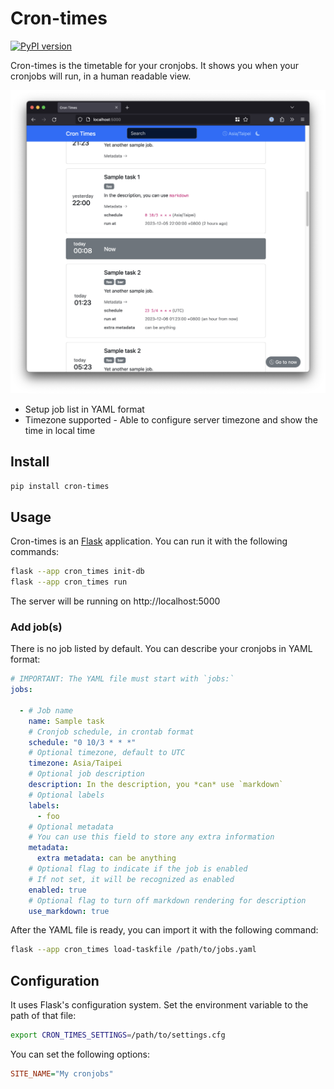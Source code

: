 # Cron-times

[![PyPI version](https://img.shields.io/pypi/v/cron-times)](https://pypi.org/project/cron-times/)

Cron-times is the timetable for your cronjobs. It shows you when your cronjobs will run, in a human readable view.

![screenshot](./screenshot.png)

* Setup job list in YAML format
* Timezone supported - Able to configure server timezone and show the time in local time

## Install

```bash
pip install cron-times
```

## Usage

Cron-times is an [Flask] application. You can run it with the following commands:

```bash
flask --app cron_times init-db
flask --app cron_times run
```

The server will be running on http://localhost:5000

[Flask]: https://flask.palletsprojects.com/en/3.0.x/

### Add job(s)

There is no job listed by default.
You can describe your cronjobs in YAML format:

```yaml
# IMPORTANT: The YAML file must start with `jobs:`
jobs:

  - # Job name
    name: Sample task
    # Cronjob schedule, in crontab format
    schedule: "0 10/3 * * *"
    # Optional timezone, default to UTC
    timezone: Asia/Taipei
    # Optional job description
    description: In the description, you *can* use `markdown`
    # Optional labels
    labels:
      - foo
    # Optional metadata
    # You can use this field to store any extra information
    metadata:
      extra metadata: can be anything
    # Optional flag to indicate if the job is enabled
    # If not set, it will be recognized as enabled
    enabled: true
    # Optional flag to turn off markdown rendering for description
    use_markdown: true
```

After the YAML file is ready, you can import it with the following command:

```bash
flask --app cron_times load-taskfile /path/to/jobs.yaml
```


## Configuration

It uses Flask's configuration system. Set the environment variable to the path of that file:

```bash
export CRON_TIMES_SETTINGS=/path/to/settings.cfg
```

You can set the following options:

```cfg
SITE_NAME="My cronjobs"
```
